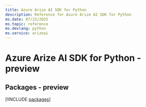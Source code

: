 ```yaml
---
title: Azure Arize AI SDK for Python
description: Reference for Azure Arize AI SDK for Python
ms.date: 07/23/2025
ms.topic: reference
ms.devlang: python
ms.service: arizeai
---
```

# Azure Arize AI SDK for Python - preview
## Packages - preview
[!INCLUDE [packages](arize-ai-index.md)]